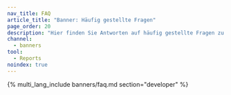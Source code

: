 ```yaml
---
nav_title: FAQ
article_title: "Banner: Häufig gestellte Fragen"
page_order: 20
description: "Hier finden Sie Antworten auf häufig gestellte Fragen zu Bannern in Braze."
channel:
  - banners
tool:
  - Reports
noindex: true
---
```


{% multi_lang_include banners/faq.md section="developer" %}